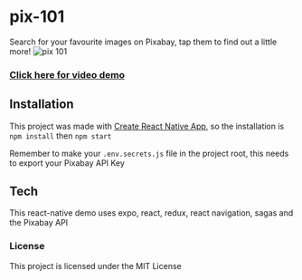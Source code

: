 # pix-101
Search for your favourite images on Pixabay, tap them to find out a little more!
![pix 101](https://i.imgur.com/aujQzqg.png)
### [Click here for video demo](https://www.youtube.com/watch?v=f9ukf9Ghk1U&feature=youtu.be)

## Installation

This project was made with [Create React Native App](https://github.com/react-community/create-react-native-app), so the installation is  ``npm install`` then ``npm start``

Remember to make your `.env.secrets.js` file in the project root, this needs to export your Pixabay API Key

## Tech
This react-native demo uses expo, react, redux, react navigation, sagas and the Pixabay API

### License

This project is licensed under the MIT License
